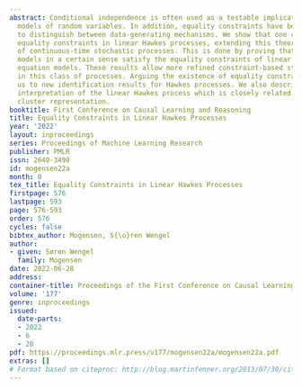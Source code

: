 ```yaml
---
abstract: Conditional independence is often used as a testable implication of causal
  models of random variables. In addition, equality constraints have been proposed
  to distinguish between data-generating mechanisms. We show that one can also find
  equality constraints in linear Hawkes processes, extending this theory to a class
  of continuous-time stochastic processes. This is done by proving that Hawkes process
  models in a certain sense satisfy the equality constraints of linear structural
  equation models. These results allow more refined constraint-based structure learning
  in this class of processes. Arguing the existence of equality constraints leads
  us to new identification results for Hawkes processes. We also describe a causal
  interpretation of the linear Hawkes process which is closely related to its so-called
  cluster representation.
booktitle: First Conference on Causal Learning and Reasoning
title: Equality Constraints in Linear Hawkes Processes
year: '2022'
layout: inproceedings
series: Proceedings of Machine Learning Research
publisher: PMLR
issn: 2640-3498
id: mogensen22a
month: 0
tex_title: Equality Constraints in Linear Hawkes Processes
firstpage: 576
lastpage: 593
page: 576-593
order: 576
cycles: false
bibtex_author: Mogensen, S{\o}ren Wengel
author:
- given: Søren Wengel
  family: Mogensen
date: 2022-06-28
address:
container-title: Proceedings of the First Conference on Causal Learning and Reasoning
volume: '177'
genre: inproceedings
issued:
  date-parts:
  - 2022
  - 6
  - 28
pdf: https://proceedings.mlr.press/v177/mogensen22a/mogensen22a.pdf
extras: []
# Format based on citeproc: http://blog.martinfenner.org/2013/07/30/citeproc-yaml-for-bibliographies/
---
```

